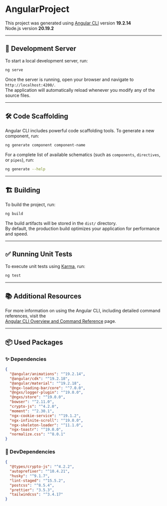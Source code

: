 # AngularProject

This project was generated using [Angular CLI](https://github.com/angular/angular-cli) version **19.2.14**  
Node.js version **20.19.2**

---

## 🚀 Development Server

To start a local development server, run:

```bash
ng serve
```

Once the server is running, open your browser and navigate to `http://localhost:4200/`.  
The application will automatically reload whenever you modify any of the source files.

---

## 🛠️ Code Scaffolding

Angular CLI includes powerful code scaffolding tools. To generate a new component, run:

```bash
ng generate component component-name
```

For a complete list of available schematics (such as `components`, `directives`, or `pipes`), run:

```bash
ng generate --help
```

---

## 🏗️ Building

To build the project, run:

```bash
ng build
```

The build artifacts will be stored in the `dist/` directory.  
By default, the production build optimizes your application for performance and speed.

---

## ✅ Running Unit Tests

To execute unit tests using [Karma](https://karma-runner.github.io), run:

```bash
ng test
```

---

## 📚 Additional Resources

For more information on using the Angular CLI, including detailed command references, visit the  
[Angular CLI Overview and Command Reference](https://angular.dev/tools/cli) page.

---

## 📦 Used Packages

### ✨ Dependencies

```json
{
  "@angular/animations": "^19.2.14",
  "@angular/cdk": "^19.2.18",
  "@angular/material": "^19.2.18",
  "@ngx-loading-bar/core": "^7.0.0",
  "@ngxs/logger-plugin": "^19.0.0",
  "@ngxs/store": "^19.0.0",
  "bowser": "^2.11.0",
  "crypto-js": "^4.2.0",
  "moment": "^2.30.1",
  "ngx-cookie-service": "^19.1.2",
  "ngx-infinite-scroll": "^19.0.0",
  "ngx-skeleton-loader": "^11.1.0",
  "ngx-toastr": "^19.0.0",
  "normalize.css": "^8.0.1"
}
```

### 🧰 DevDependencies

```json
{
  "@types/crypto-js": "^4.2.2",
  "autoprefixer": "^10.4.21",
  "husky": "^9.1.7",
  "lint-staged": "^15.5.2",
  "postcss": "^8.5.4",
  "prettier": "3.5.3",
  "tailwindcss": "^3.4.17"
}
```
